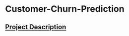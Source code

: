 # Customer-Churn-Prediction

## [Project Description](https://github.com/TeamEpicProjects/Customer-Churn-Prediction/wiki)

